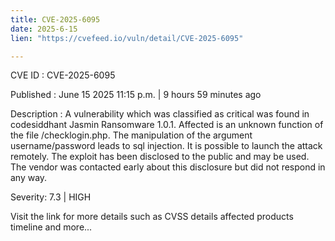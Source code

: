 ```yaml
---
title: CVE-2025-6095
date: 2025-6-15
lien: "https://cvefeed.io/vuln/detail/CVE-2025-6095"

---
```


CVE ID : CVE-2025-6095

Published :  June 15
2025
11:15 p.m. | 9 hours
59 minutes ago

Description : A vulnerability
which was classified as critical
was found in codesiddhant Jasmin Ransomware 1.0.1. Affected is an unknown function of the file /checklogin.php. The manipulation of the argument username/password leads to sql injection. It is possible to launch the attack remotely. The exploit has been disclosed to the public and may be used. The vendor was contacted early about this disclosure but did not respond in any way.

Severity: 7.3 | HIGH

Visit the link for more details
such as CVSS details
affected products
timeline
and more...
